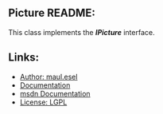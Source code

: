 ## Picture README:
This class implements the ***IPicture*** interface.

## Links:
* [Author: maul.esel](https://github.com/maul-esel)
* [Documentation](http://maul-esel.github.com/COM-Classes/AHK_Lv1.1/Picture)
* [msdn Documentation](http://msdn.microsoft.com/en-us/library/windows/desktop/ms680761)
* [License: LGPL](http://www.gnu.org/licenses/lgpl-2.1.txt)